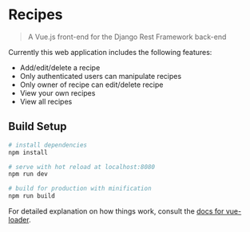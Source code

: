 # Recipes

> A Vue.js front-end for the Django Rest Framework back-end

Currently this web application includes the following features:
- Add/edit/delete a recipe
- Only authenticated users can manipulate recipes
- Only owner of recipe can edit/delete recipe
- View your own recipes
- View all recipes

## Build Setup

``` bash
# install dependencies
npm install

# serve with hot reload at localhost:8080
npm run dev

# build for production with minification
npm run build
```

For detailed explanation on how things work, consult the [docs for vue-loader](http://vuejs.github.io/vue-loader).
